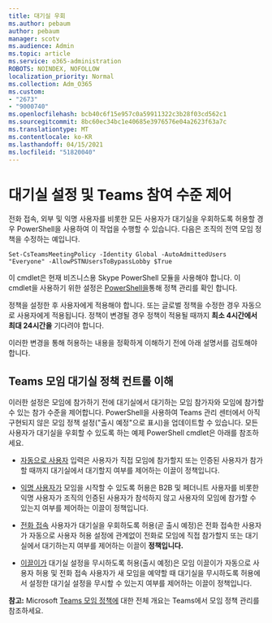 ```yaml
---
title: 대기실 우회
ms.author: pebaum
author: pebaum
manager: scotv
ms.audience: Admin
ms.topic: article
ms.service: o365-administration
ROBOTS: NOINDEX, NOFOLLOW
localization_priority: Normal
ms.collection: Adm_O365
ms.custom:
- "2673"
- "9000740"
ms.openlocfilehash: bcb40c6f15e957c0a59911322c3b28f03cd562c1
ms.sourcegitcommit: 8bc60ec34bc1e40685e3976576e04a2623f63a7c
ms.translationtype: MT
ms.contentlocale: ko-KR
ms.lasthandoff: 04/15/2021
ms.locfileid: "51820040"
---
```

# <a name="control-lobby-settings-and-level-of-participation-in-teams"></a>대기실 설정 및 Teams 참여 수준 제어

전화 접속, 외부 및 익명 사용자를 비롯한 모든 사용자가 대기실을 우회하도록 허용할 경우 PowerShell을 사용하여 이 작업을 수행할 수 있습니다.  다음은 조직의 전역 모임 정책을 수정하는 예입니다.

`Set-CsTeamsMeetingPolicy -Identity Global -AutoAdmittedUsers "Everyone" -AllowPSTNUsersToBypassLobby $True`

이 cmdlet은 현재 비즈니스용 Skype PowerShell 모듈을 사용해야 합니다. 이 cmdlet을 사용하기 위한 설정은 [PowerShell을](https://docs.microsoft.com/microsoftteams/teams-powershell-overview#managing-policies-via-powershell)통해 정책 관리를 확인 합니다.

정책을 설정한 후 사용자에게 적용해야 합니다. 또는 글로벌 정책을 수정한 경우 자동으로 사용자에게 적용됩니다. 정책이 변경될 경우 정책이 적용될 때까지 **최소 4시간에서 최대 24시간을** 기다려야 합니다. 

이러한 변경을 통해 허용하는 내용을 정확하게 이해하기 전에 아래 설명서를 검토해야 합니다.


## <a name="understanding-teams-meeting-lobby-policy-controls"></a>Teams 모임 대기실 정책 컨트롤 이해

이러한 설정은 모임에 참가하기 전에 대기실에서 대기하는 모임 참가자와 모임에 참가할 수 있는 참가 수준을 제어합니다. PowerShell을 사용하여 Teams 관리 센터에서 아직 구현되지 않은 모임 정책 설정("출시 예정"으로 표시)을 업데이트할 수 있습니다. 모든 사용자가 대기실을 우회할 수 있도록 하는 예제 PowerShell cmdlet은 아래를 참조하세요.

- [자동으로 사용자](https://docs.microsoft.com/microsoftteams/meeting-policies-in-teams#automatically-admit-people) 입력은 사용자가 직접 모임에 참가할지 또는 인증된 사용자가 참가할 때까지 대기실에서 대기할지 여부를 제어하는 이끌이 정책입니다.

- [익명 사용자가](https://docs.microsoft.com/microsoftteams/meeting-policies-in-teams#allow-anonymous-people-to-start-a-meeting) 모임을 시작할 수 있도록 허용은 B2B 및 페더니트 사용자를 비롯한 익명 사용자가 조직의 인증된 사용자가 참석하지 않고 사용자의 모임에 참가할 수 있는지 여부를 제어하는 이끌이 정책입니다.

- [전화 접속](https://docs.microsoft.com/microsoftteams/meeting-policies-in-teams#allow-dial-in-users-to-bypass-the-lobby-coming-soon) 사용자가 대기실을 우회하도록 허용(곧 출시 예정)은 전화 접속한 사용자가 자동으로 사용자 허용 설정에 관계없이 전화로 모임에 직접 참가할지 또는 대기실에서 대기하는지 여부를 제어하는 이끌이 **정책입니다.** 

- [이끌이가](https://docs.microsoft.com/microsoftteams/meeting-policies-in-teams#allow-organizers-to-override-lobby-settings-coming-soon) 대기실 설정을 무시하도록 허용(출시 예정)은 모임 이끌이가 자동으로 사용자 허용 및 전화 접속 사용자가  새 모임을  예약할 때 대기실을 무시하도록 허용에서 설정한 대기실 설정을 무시할 수 있는지 여부를 제어하는 이끌이 정책입니다.

**참고:** Microsoft [Teams 모임 정책에](https://docs.microsoft.com/microsoftteams/meeting-policies-in-teams) 대한 전체 개요는 Teams에서 모임 정책 관리를 참조하세요.
